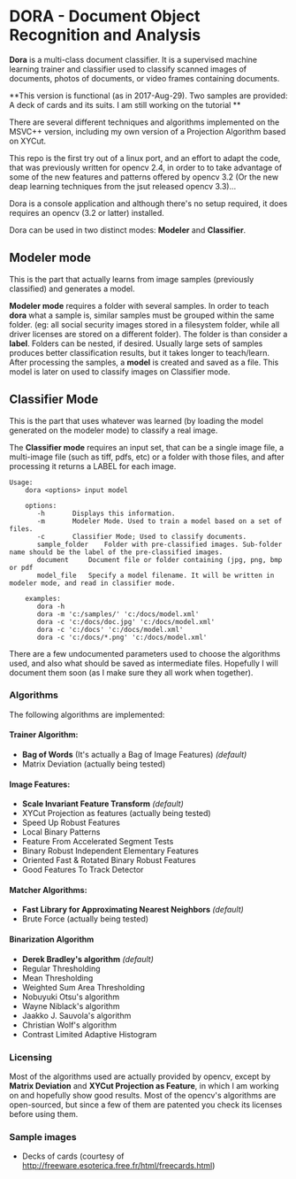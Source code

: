 # DORA - Document Object Recognition and Analysis


**Dora** is a multi-class document classifier. It is a supervised machine learning trainer and classifier used to classify scanned images of documents, photos of documents, or video frames containing documents. 

**This version is functional (as in 2017-Aug-29). Two samples are provided:  A deck of cards and its suits. I am still working on the tutorial **

There are several different techniques and algorithms implemented on the MSVC++ version, including my own version of a Projection Algorithm based on XYCut. 

This repo is the first try out of a linux port, and an effort to adapt the code, that was previously written for opencv 2.4, in order to  to take advantage of some of the new features and patterns offered by opencv 3.2 (Or the new deap learning techniques from the jsut released opencv 3.3)...

Dora is a console application and although there's no setup required, it does requires an opencv (3.2 or latter) installed.
   
Dora can be used in two distinct modes: **Modeler** and **Classifier**. 

## Modeler mode
 This is the part that actually learns from image samples (previously classified) and generates a model.

 **Modeler mode** requires a folder with several samples. In order to teach **dora** what a sample is, similar samples must be grouped within the same folder. (eg: all social security images stored in a filesystem folder, while all driver licenses are stored on a different folder). The folder is than consider a **label**. Folders can be nested, if desired. Usually large sets of samples produces better classification results, but it takes longer to teach/learn. After processing the samples, a  **model** is created and saved as a file. This model is later on used to classify images on Classifier mode.


## Classifier Mode
 This is the part that uses whatever was learned (by loading the model generated on the modeler mode) to classify a real image.

 The **Classifier mode** requires an input set, that can be a single image file, a multi-image file (such as tiff, pdfs, etc) or a folder with those files, and after processing it returns a LABEL for each image.   
    
    
    
```
Usage:
    dora <options> input model
 
    options:
       -h      	Displays this information.
       -m      	Modeler Mode. Used to train a model based on a set of files.
       -c      	Classifier Mode; Used to classify documents.
       sample_folder	Folder with pre-classified images. Sub-folder name should be the label of the pre-classified images.
       document 	Document file or folder containing (jpg, png, bmp or pdf
       model_file  	Specify a model filename. It will be written in modeler mode, and read in classifier mode.
 
    examples:
       dora -h
       dora -m 'c:/samples/' 'c:/docs/model.xml'
       dora -c 'c:/docs/doc.jpg' 'c:/docs/model.xml'
       dora -c 'c:/docs' 'c:/docs/model.xml'
       dora -c 'c:/docs/*.png' 'c:/docs/model.xml'
```       

There are a few undocumented parameters used to choose the algorithms used, and also what should be saved as intermediate files. Hopefully I will document them soon  (as I make sure they all work when together).




### Algorithms
The following algorithms are implemented:

#### Trainer Algorithm: 
- **Bag of Words** (It's actually a Bag of Image Features) *(default)*
- Matrix Deviation (actually being tested)
     
#### Image Features: 
- **Scale Invariant Feature Transform** *(default)*
- XYCut Projection as features (actually being tested) 
- Speed Up Robust Features 
- Local Binary Patterns 
- Feature From Accelerated Segment Tests 
- Binary Robust Independent Elementary Features 
- Oriented Fast & Rotated Binary Robust Features 
- Good Features To Track Detector 
   
#### Matcher Algorithms:
- **Fast Library for Approximating Nearest Neighbors** *(default)*
- Brute Force (actually being tested)
   
#### Binarization Algorithm 
- **Derek Bradley's algorithm** *(default)*
- Regular Thresholding
- Mean Thresholding
- Weighted Sum Area Thresholding
- Nobuyuki Otsu's algorithm
- Wayne Niblack's algorithm
- Jaakko J. Sauvola's algorithm
- Christian Wolf's algorithm
- Contrast Limited Adaptive Histogram



### Licensing

Most of the algorithms used are actually provided by opencv, except by **Matrix Deviation** and **XYCut Projection as Feature**, in which I am working on and hopefully show good results. Most of the opencv's algorithms are open-sourced, but since a few of them are patented you check its licenses before using them.



### Sample images
- Decks of cards (courtesy of http://freeware.esoterica.free.fr/html/freecards.html)

